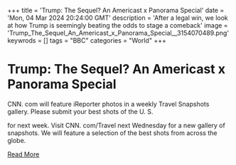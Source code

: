 +++
title = 'Trump: The Sequel? An Americast x Panorama Special'
date = 'Mon, 04 Mar 2024 20:24:00 GMT'
description = 'After a legal win, we look at how Trump is seemingly beating the odds to stage a comeback'
image = 'Trump_The_Sequel_An_Americast_x_Panorama_Special__3154070489.png'
keywrods =  []
tags = "BBC" 
categories = "World" 
+++

# Trump: The Sequel? An Americast x Panorama Special

CNN.
com will feature iReporter photos in a weekly Travel Snapshots gallery.
Please submit your best shots of the U.
S.

for next week.
Visit CNN.
com/Travel next Wednesday for a new gallery of snapshots.
We will feature a selection of the best shots from across the globe.


[Read More](https://www.bbc.co.uk/sounds/play/p0hgm6ql)
